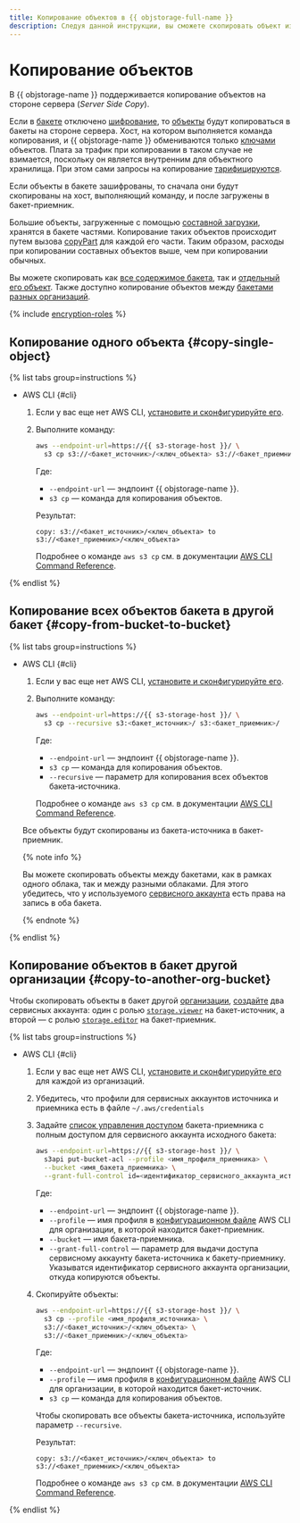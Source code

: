 ```yaml
---
title: Копирование объектов в {{ objstorage-full-name }}
description: Следуя данной инструкции, вы сможете скопировать объект из бакета в {{ objstorage-name }}.
---
```


# Копирование объектов

В {{ objstorage-name }} поддерживается копирование объектов на стороне сервера (_Server Side Copy_). 

Если в [бакете](../../concepts/bucket.md) отключено [шифрование](../../concepts/encryption.md), то [объекты](../../concepts/object.md) будут копироваться в бакеты на стороне сервера. Хост, на котором выполняется команда копирования, и {{ objstorage-name }} обмениваются только [ключами](../../concepts/object.md#key) объектов. Плата за трафик при копировании в таком случае не взимается, поскольку он является внутренним для объектного хранилища. При этом сами запросы на копирование [тарифицируются](../../pricing.md#prices-operations).

Если объекты в бакете зашифрованы, то сначала они будут скопированы на хост, выполняющий команду, и после загружены в бакет-приемник.

Большие объекты, загруженные с помощью [составной загрузки](../../concepts/multipart.md), хранятся в бакете частями. Копирование таких объектов происходит путем вызова [copyPart](../../s3/api-ref/multipart/copypart.md) для каждой его части. Таким образом, расходы при копировании составных объектов выше, чем при копировании обычных.

Вы можете скопировать как [все содержимое бакета](#copy-from-bucket-to-bucket), так и [отдельный его объект](#copy-single-object). Также доступно копирование объектов между [бакетами разных организаций](#copy-to-another-org-bucket).


{% include [encryption-roles](../../../_includes/storage/encryption-roles.md) %}


## Копирование одного объекта {#copy-single-object}

{% list tabs group=instructions %}

- AWS CLI {#cli}

  1. Если у вас еще нет AWS CLI, [установите и сконфигурируйте его](../../tools/aws-cli.md).
  1. Выполните команду:

      ```bash
      aws --endpoint-url=https://{{ s3-storage-host }}/ \
        s3 cp s3://<бакет_источник>/<ключ_объекта> s3://<бакет_приемник>/<ключ_объекта>
      ```

      Где:

      * `--endpoint-url` — эндпоинт {{ objstorage-name }}.
      * `s3 cp` — команда для копирования объектов.

      Результат:

      ```text
      copy: s3://<бакет_источник>/<ключ_объекта> to s3://<бакет_приемник>/<ключ_объекта>
      ```

      Подробнее о команде `aws s3 cp` см. в документации [AWS CLI Command Reference](https://awscli.amazonaws.com/v2/documentation/api/latest/reference/s3/cp.html).

{% endlist %}

## Копирование всех объектов бакета в другой бакет {#copy-from-bucket-to-bucket}

{% list tabs group=instructions %}

- AWS CLI {#cli}

  1. Если у вас еще нет AWS CLI, [установите и сконфигурируйте его](../../tools/aws-cli.md).
  1. Выполните команду:

      ```bash
      aws --endpoint-url=https://{{ s3-storage-host }}/ \
        s3 cp --recursive s3:<бакет_источник>/ s3:<бакет_приемник>/
      ```

      Где:

      * `--endpoint-url` — эндпоинт {{ objstorage-name }}.
      * `s3 cp` — команда для копирования объектов.
      * `--recursive` — параметр для копирования всех объектов бакета-источника.

      Подробнее о команде `aws s3 cp` см. в документации [AWS CLI Command Reference](https://awscli.amazonaws.com/v2/documentation/api/latest/reference/s3/cp.html).

  Все объекты будут скопированы из бакета-источника в бакет-приемник.

  {% note info %}

  Вы можете скопировать объекты между бакетами, как в рамках одного облака, так и между разными облаками. Для этого убедитесь, что у используемого [сервисного аккаунта](../../../iam/concepts/users/service-accounts.md) есть права на запись в оба бакета.

  {% endnote %}


{% endlist %}

## Копирование объектов в бакет другой организации {#copy-to-another-org-bucket}

Чтобы скопировать объекты в бакет другой [организации](../../../overview/roles-and-resources.md), [создайте](../../../iam/operations/sa/create.md) два сервисных аккаунта: один с ролью [`storage.viewer`](../../security/index.md#storage-viewer) на бакет-источник, а второй — с ролью [`storage.editor`](../../security/index.md#storage-editor) на бакет-приемник.

{% list tabs group=instructions %}

- AWS CLI {#cli}

  1. Если у вас еще нет AWS CLI, [установите и сконфигурируйте его](../../tools/aws-cli.md) для каждой из организаций.
  1. Убедитесь, что профили для сервисных аккаунтов источника и приемника есть в файле `~/.aws/credentials`
  1. Задайте [список управления доступом](../../concepts/acl.md) бакета-приемника с полным доступом для сервисного аккаунта исходного бакета:

      ```bash
      aws --endpoint-url=https://{{ s3-storage-host }}/ \
        s3api put-bucket-acl --profile <имя_профиля_приемника> \
        --bucket <имя_бакета_приемника> \
        --grant-full-control id=<идентификатор_сервисного_аккаунта_источника>
      ```

      Где:

      * `--endpoint-url` — эндпоинт {{ objstorage-name }}.
      * `--profile` — имя профиля в [конфигурационном файле](../../tools/aws-cli.md#config-files) AWS CLI для организации, в которой находится бакет-приемник.
      * `--bucket` — имя бакета-приемника.
      * `--grant-full-control` — параметр для выдачи доступа сервисному аккаунту бакета-источника к бакету-приемнику. Указыватся идентификатор сервисного аккаунта организации, откуда копируются объекты.

  1. Скопируйте объекты:

      ```bash
      aws --endpoint-url=https://{{ s3-storage-host }}/ \
        s3 cp --profile <имя_профиля_источника> \
        s3://<бакет_источник>/<ключ_объекта> \
        s3://<бакет_приемник>/<ключ_объекта>
      ```

      Где:

      * `--endpoint-url` — эндпоинт {{ objstorage-name }}.
      * `--profile` — имя профиля в [конфигурационном файле](../../tools/aws-cli.md#config-files) AWS CLI для организации, в которой находится бакет-источник.
      * `s3 cp` — команда для копирования объектов.

      Чтобы скопировать все объекты бакета-источника, используйте параметр `--recursive`.

      Результат:

      ```text
      copy: s3://<бакет_источник>/<ключ_объекта> to s3://<бакет_приемник>/<ключ_объекта>
      ```

      Подробнее о команде `aws s3 cp` см. в документации [AWS CLI Command Reference](https://awscli.amazonaws.com/v2/documentation/api/latest/reference/s3/cp.html).

{% endlist %}

